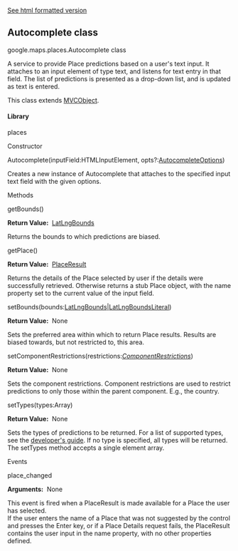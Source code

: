 [See html formatted version](https://huasofoundries.github.io/google-maps-documentation/Autocomplete.html)


Autocomplete class
------------------

google.maps.places.Autocomplete class

A service to provide Place predictions based on a user's text input. It attaches to an input element of type text, and listens for text entry in that field. The list of predictions is presented as a drop-down list, and is updated as text is entered.

This class extends [MVCObject](https://github.com/amenadiel/google-maps-documentation/blob/master/docs/MVCObject.md).

#### Library

places

Constructor

Autocomplete(inputField:HTMLInputElement, opts?:[AutocompleteOptions](https://github.com/amenadiel/google-maps-documentation/blob/master/docs/AutocompleteOptions.md))

Creates a new instance of Autocomplete that attaches to the specified input text field with the given options.

Methods

getBounds()

**Return Value:**  [LatLngBounds](https://github.com/amenadiel/google-maps-documentation/blob/master/docs/LatLngBounds.md)

Returns the bounds to which predictions are biased.

getPlace()

**Return Value:**  [PlaceResult](https://github.com/amenadiel/google-maps-documentation/blob/master/docs/PlaceResult.md)

Returns the details of the Place selected by user if the details were successfully retrieved. Otherwise returns a stub Place object, with the name property set to the current value of the input field.

setBounds(bounds:[LatLngBounds](https://github.com/amenadiel/google-maps-documentation/blob/master/docs/LatLngBounds.md)|[LatLngBoundsLiteral](https://github.com/amenadiel/google-maps-documentation/blob/master/docs/LatLngBoundsLiteral.md))

**Return Value:**  None

Sets the preferred area within which to return Place results. Results are biased towards, but not restricted to, this area.

setComponentRestrictions(restrictions:[_ComponentRestrictions_](https://github.com/amenadiel/google-maps-documentation/blob/master/docs/ComponentRestrictions.md))

**Return Value:**  None

Sets the component restrictions. Component restrictions are used to restrict predictions to only those within the parent component. E.g., the country.

setTypes(types:Array<string>)

**Return Value:**  None

Sets the types of predictions to be returned. For a list of supported types, see the [developer's guide](https://developers.google.com/places/supported_types#table3). If no type is specified, all types will be returned. The setTypes method accepts a single element array.

Events

place\_changed

**Arguments:**  None

This event is fired when a PlaceResult is made available for a Place the user has selected.  
If the user enters the name of a Place that was not suggested by the control and presses the Enter key, or if a Place Details request fails, the PlaceResult contains the user input in the name property, with no other properties defined.